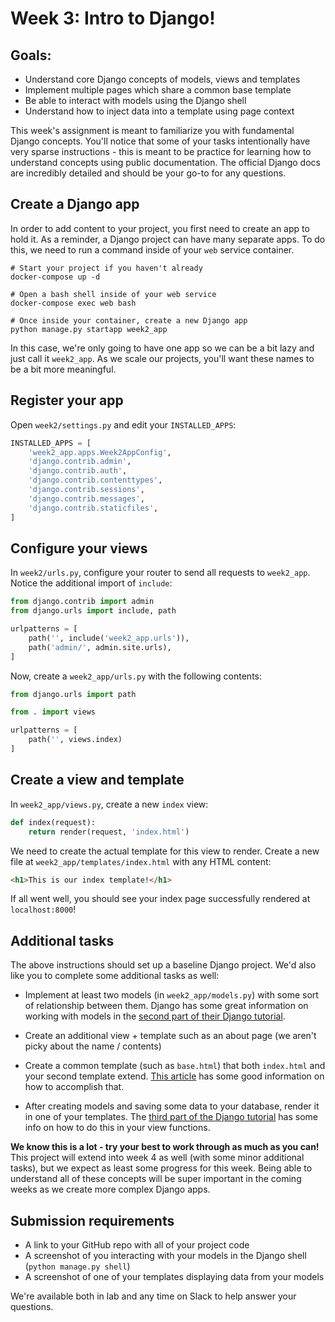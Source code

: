 # Week 3: Intro to Django!

## Goals:

- Understand core Django concepts of models, views and templates
- Implement multiple pages which share a common base template
- Be able to interact with models using the Django shell
- Understand how to inject data into a template using page context

This week's assignment is meant to familiarize you with fundamental Django concepts. You'll notice that some of your tasks intentionally have very sparse instructions - this is meant to be practice for learning how to understand concepts using public documentation. The official Django docs are incredibly detailed and should be your go-to for any questions.

## Create a Django app

In order to add content to your project, you first need to create an app to hold it. As a reminder, a Django project can have many separate apps. To do this, we need to run a command inside of your `web` service container.

```
# Start your project if you haven't already
docker-compose up -d

# Open a bash shell inside of your web service
docker-compose exec web bash

# Once inside your container, create a new Django app
python manage.py startapp week2_app
```

In this case, we're only going to have one app so we can be a bit lazy and just call it `week2_app`. As we scale our projects, you'll want these names to be a bit more meaningful.

## Register your app

Open `week2/settings.py` and edit your `INSTALLED_APPS`:

```python
INSTALLED_APPS = [
    'week2_app.apps.Week2AppConfig',
    'django.contrib.admin',
    'django.contrib.auth',
    'django.contrib.contenttypes',
    'django.contrib.sessions',
    'django.contrib.messages',
    'django.contrib.staticfiles',
]
```

## Configure your views

In `week2/urls.py`, configure your router to send all requests to `week2_app`. Notice the additional import of `include`:

```python
from django.contrib import admin
from django.urls import include, path

urlpatterns = [
    path('', include('week2_app.urls')),
    path('admin/', admin.site.urls),
]
```

Now, create a `week2_app/urls.py` with the following contents:

```python
from django.urls import path

from . import views

urlpatterns = [
    path('', views.index)
]
```

## Create a view and template

In `week2_app/views.py`, create a new `index` view:

```python
def index(request):
    return render(request, 'index.html')
```

We need to create the actual template for this view to render. Create a new file at `week2_app/templates/index.html` with any HTML content:

```html
<h1>This is our index template!</h1>
```

If all went well, you should see your index page successfully rendered at `localhost:8000`!

## Additional tasks

The above instructions should set up a baseline Django project. We'd also like you to complete some additional tasks as well:

- Implement at least two models (in `week2_app/models.py`) with some sort of relationship between them. Django has some great information on working with models in the [second part of their Django tutorial](https://docs.djangoproject.com/en/3.0/intro/tutorial02/).

- Create an additional view + template such as an about page (we aren't picky about the name / contents)

- Create a common template (such as `base.html`) that both `index.html` and your second template extend. [This article](https://tutorial.djangogirls.org/en/template_extending/) has some good information on how to accomplish that.

- After creating models and saving some data to your database, render it in one of your templates. The [third part of the Django tutorial](https://docs.djangoproject.com/en/3.0/intro/tutorial03/) has some info on how to do this in your view functions.

**We know this is a lot - try your best to work through as much as you can!** This project will extend into week 4 as well (with some minor additional tasks), but we expect as least some progress for this week. Being able to understand all of these concepts will be super important in the coming weeks as we create more complex Django apps.

## Submission requirements

- A link to your GitHub repo with all of your project code
- A screenshot of you interacting with your models in the Django shell (`python manage.py shell`)
- A screenshot of one of your templates displaying data from your models

We're available both in lab and any time on Slack to help answer your questions.
